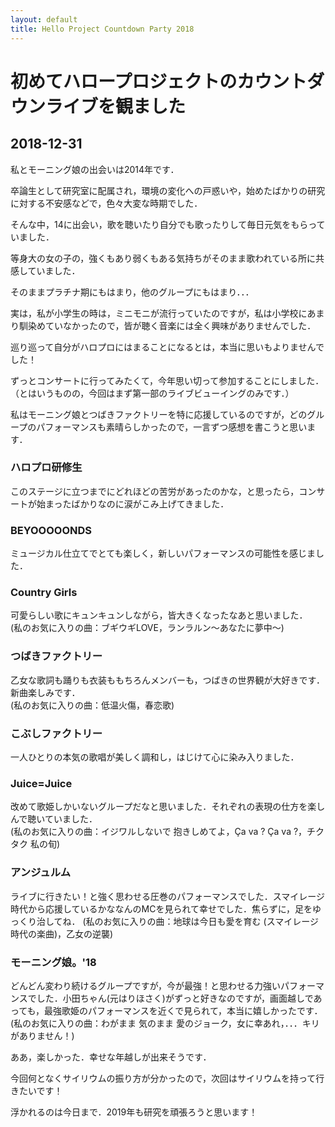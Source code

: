 ```yaml
---
layout: default
title: Hello Project Countdown Party 2018
---
```


# 初めてハロープロジェクトのカウントダウンライブを観ました

## 2018-12-31

私とモーニング娘の出会いは2014年です．

卒論生として研究室に配属され，環境の変化への戸惑いや，始めたばかりの研究に対する不安感などで，色々大変な時期でした．

そんな中，14に出会い，歌を聴いたり自分でも歌ったりして毎日元気をもらっていました．

等身大の女の子の，強くもあり弱くもある気持ちがそのまま歌われている所に共感していました．

そのままプラチナ期にもはまり，他のグループにもはまり．．．

実は，私が小学生の時は，ミニモニが流行っていたのですが，私は小学校にあまり馴染めていなかったので，皆が聴く音楽には全く興味がありませんでした．

巡り巡って自分がハロプロにはまることになるとは，本当に思いもよりませんでした！

ずっとコンサートに行ってみたくて，今年思い切って参加することにしました．（とはいうものの，今回はまず第一部のライブビューイングのみです．）

私はモーニング娘とつばきファクトリーを特に応援しているのですが，どのグループのパフォーマンスも素晴らしかったので，一言ずつ感想を書こうと思います．

### ハロプロ研修生

このステージに立つまでにどれほどの苦労があったのかな，と思ったら，コンサートが始まったばかりなのに涙がこみ上げてきました．

### BEYOOOOONDS

ミュージカル仕立てでとても楽しく，新しいパフォーマンスの可能性を感じました．

### Country Girls

可愛らしい歌にキュンキュンしながら，皆大きくなったなあと思いました．  
(私のお気に入りの曲：ブギウギLOVE，ランラルン〜あなたに夢中〜)

### つばきファクトリー

乙女な歌詞も踊りも衣装ももちろんメンバーも，つばきの世界観が大好きです．新曲楽しみです．  
(私のお気に入りの曲：低温火傷，春恋歌)

### こぶしファクトリー

一人ひとりの本気の歌唱が美しく調和し，はじけて心に染み入りました．

### Juice=Juice

改めて歌姫しかいないグループだなと思いました．それぞれの表現の仕方を楽しんで聴いていました．  
(私のお気に入りの曲：イジワルしないで 抱きしめてよ，Ça va ? Ça va ?，チクタク 私の旬)

### アンジュルム

ライブに行きたい！と強く思わせる圧巻のパフォーマンスでした．スマイレージ時代から応援しているかななんのMCを見られて幸せでした．焦らずに，足をゆっくり治してね． 
(私のお気に入りの曲：地球は今日も愛を育む (スマイレージ時代の楽曲)，乙女の逆襲)

### モーニング娘。'18

どんどん変わり続けるグループですが，今が最強！と思わせる力強いパフォーマンスでした．小田ちゃん(元はりほさく)がずっと好きなのですが，画面越しであっても，最強歌姫のパフォーマンスを近くで見られて，本当に嬉しかったです．  
(私のお気に入りの曲：わがまま 気のまま 愛のジョーク，女に幸あれ，．．．キリがありません！)


ああ，楽しかった．幸せな年越しが出来そうです．

今回何となくサイリウムの振り方が分かったので，次回はサイリウムを持って行きたいです！

浮かれるのは今日まで．2019年も研究を頑張ろうと思います！



